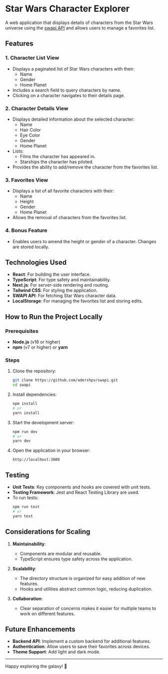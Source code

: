 # Star Wars Character Explorer

A web application that displays details of characters from the Star Wars universe using the [swapi API](https://swapi.py4e.com/) and allows users to manage a favorites list.

## Features

### 1. **Character List View**
- Displays a paginated list of Star Wars characters with their:
  - Name
  - Gender
  - Home Planet
- Includes a search field to query characters by name.
- Clicking on a character navigates to their details page.

### 2. **Character Details View**
- Displays detailed information about the selected character:
  - Name
  - Hair Color
  - Eye Color
  - Gender
  - Home Planet
- Lists:
  - Films the character has appeared in.
  - Starships the character has piloted.
- Provides the ability to add/remove the character from the favorites list.

### 3. **Favorites View**
- Displays a list of all favorite characters with their:
  - Name
  - Height
  - Gender
  - Home Planet
- Allows the removal of characters from the favorites list.

### 4. **Bonus Feature**
- Enables users to amend the height or gender of a character. Changes are stored locally.

## Technologies Used
- **React**: For building the user interface.
- **TypeScript**: For type safety and maintainability.
- **Next.js**: For server-side rendering and routing.
- **Tailwind CSS**: For styling the application.
- **SWAPI API**: For fetching Star Wars character data.
- **LocalStorage**: For managing the favorites list and storing edits.

## How to Run the Project Locally

### Prerequisites
- **Node.js** (v16 or higher)
- **npm** (v7 or higher) or **yarn**

### Steps
1. Clone the repository:
   ```bash
   git clone https://github.com/adershpv/swapi.git
   cd swapi
   ```

2. Install dependencies:
   ```bash
   npm install
   # or
   yarn install
   ```

3. Start the development server:
   ```bash
   npm run dev
   # or
   yarn dev
   ```

4. Open the application in your browser:
   ```
   http://localhost:3000
   ```

## Testing
- **Unit Tests**: Key components and hooks are covered with unit tests.
- **Testing Framework**: Jest and React Testing Library are used.
- To run tests:
  ```bash
  npm run test
  # or
  yarn test
  ```

## Considerations for Scaling
1. **Maintainability**:
   - Components are modular and reusable.
   - TypeScript ensures type safety across the application.

2. **Scalability**:
   - The directory structure is organized for easy addition of new features.
   - Hooks and utilities abstract common logic, reducing duplication.

3. **Collaboration**:
   - Clear separation of concerns makes it easier for multiple teams to work on different features.

## Future Enhancements
- **Backend API**: Implement a custom backend for additional features.
- **Authentication**: Allow users to save their favorites across devices.
- **Theme Support**: Add light and dark mode.

---

Happy exploring the galaxy! 🚀


